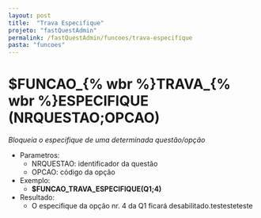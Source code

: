 ```yaml
---
layout: post
title:  "Trava Especifique"
projeto: "fastQuestAdmin"
permalink: /fastQuestAdmin/funcoes/trava-especifique
pasta: "funcoes"
---	
```

# $FUNCAO_{% wbr %}TRAVA_{% wbr %}ESPECIFIQUE (NRQUESTAO;OPCAO)
*Bloqueia o especifique de uma determinada questão/opção*

- Parametros: 
    - NRQUESTAO: identificador da questão
    - OPCAO: código da opção
- Exemplo:
    - **$FUNCAO_TRAVA_ESPECIFIQUE(Q1;4)**
- Resultado:
    - O especifique da opção nr. 4 da Q1 ficará desabilitado.testesteteste